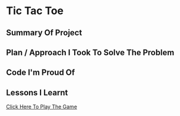 # Tic Tac Toe
## Summary Of Project
## Plan / Approach I Took To Solve The Problem
## Code I'm Proud Of
## Lessons I Learnt

<a href="https://marcusadams1220.github.io/tic-tac-toe/">Click Here To Play The Game</a>
